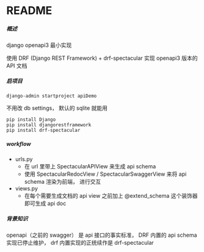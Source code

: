 # README

##### 概述

django openapi3 最小实现

使用 DRF (Django REST Framework) + drf-spectacular 实现 openapi3 版本的 API 文档

##### 启项目

```
django-admin startproject apiDemo
```

不用改 db settings， 默认的 sqlite 就能用

```
pip install Django
pip install djangorestframework
pip install drf-spectacular

```

##### workflow

- urls.py
    - 在 url 里带上 SpectacularAPIView 来生成 api schema
    - 使用 SpectacularRedocView / SpectacularSwaggerView 来将 api schema 渲染为前端， 进行交互
- views.py
    - 在每个需要生成文档的 api view 之前加上 @extend_schema 这个装饰器即可生成 api doc

##### 背景知识

openapi（之前的 swagger） 是 api 接口的事实标准， DRF 内置的 api schema 实现已停止维护， drf 内置实现的正统续作是
drf-spectacular



